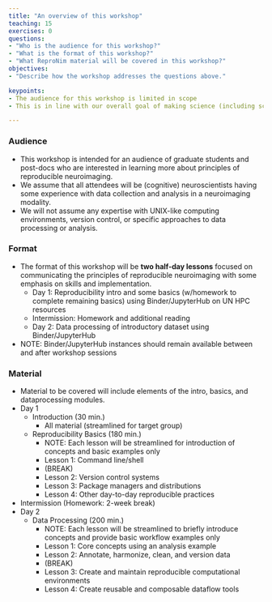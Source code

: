```yaml
---
title: "An overview of this workshop"
teaching: 15
exercises: 0
questions:
- "Who is the audience for this workshop?"
- "What is the format of this workshop?"
- "What ReproNim material will be covered in this workshop?"
objectives:
- "Describe how the workshop addresses the questions above."

keypoints:
- The audience for this workshop is limited in scope
- This is in line with our overall goal of making science (including scientific training) more open.

---
```


### Audience

* This workshop is intended for an audience of graduate students and
  post-docs who are interested in learning more about principles of
  reproducible neuroimaging.
* We assume that all attendees will be (cognitive) neuroscientists having some
  experience with data collection and analysis in a neuroimaging modality.
* We will not assume any expertise with UNIX-like computing environments,
  version control, or specific approaches to data processing or analysis.

### Format

* The format of this workshop will be **two half-day lessons** focused on
  communicating the principles of reproducible neuroimaging with some
  emphasis on skills and implementation.
   * Day 1: Reproducibility intro and some basics (w/homework to complete
     remaining basics) using Binder/JupyterHub on UN HPC resources
   * Intermission: Homework and additional reading
   * Day 2: Data processing of introductory dataset using Binder/JupyterHub
* NOTE: Binder/JupyterHub instances should remain available between and after
  workshop sessions

### Material

* Material to be covered will include elements of the intro, basics, and
  dataprocessing modules.
* Day 1
   * Introduction (30 min.)
      * All material (streamlined for target group)
   * Reproducibility Basics (180 min.)
      * NOTE: Each lesson will be streamlined for introduction of concepts and
        basic examples only
      * Lesson 1: Command line/shell
      * (BREAK)
      * Lesson 2: Version control systems
      * Lesson 3: Package managers and distributions
      * Lesson 4: Other day-to-day reproducible practices
* Intermission (Homework: 2-week break)
* Day 2
   * Data Processing (200 min.)
      * NOTE: Each lesson will be streamlined to briefly introduce concepts and
        provide basic workflow examples only
      * Lesson 1: Core concepts using an analysis example
      * Lesson 2: Annotate, harmonize, clean, and version data
      * (BREAK)
      * Lesson 3: Create and maintain reproducible computational environments
      * Lesson 4: Create reusable and composable dataflow tools
